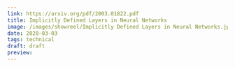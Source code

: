 ```yaml
---
link: https://arxiv.org/pdf/2003.01822.pdf
title: Implicitly Defined Layers in Neural Networks
image: /images/showreel/Implicitly Defined Layers in Neural Networks.jpg
date: 2020-03-03
tags: technical
draft: draft
preview:
---
```



